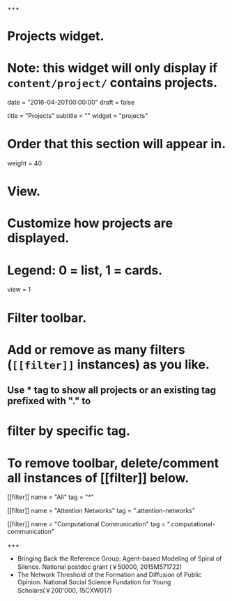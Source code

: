 +++
# Projects widget.
# Note: this widget will only display if `content/project/` contains projects.

date = "2016-04-20T00:00:00"
draft = false

title = "Projects"
subtitle = ""
widget = "projects"

# Order that this section will appear in.
weight = 40

# View.
# Customize how projects are displayed.
# Legend: 0 = list, 1 = cards.

view = 1

# Filter toolbar.
# Add or remove as many filters (`[[filter]]` instances) as you like.
## Use * tag to show all projects or an existing tag prefixed with "." to
# filter by specific tag.
# To remove toolbar, delete/comment all instances of [[filter]] below.


[[filter]]
  name = "All"
  tag = "*"

[[filter]]
  name = "Attention Networks"
  tag = ".attention-networks"

[[filter]]
  name = "Computational Communication"
  tag = ".computational-communication"

+++

- Bringing Back the Reference Group: Agent-based Modeling of Spiral of Silence. National postdoc grant (￥50000, 2015M571722)
- The Network Threshold of the Formation and Diffusion of Public Opinion. National Social Science Fundation for Young Scholars(￥200'000, 15CXW017)
